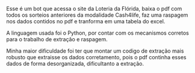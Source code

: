 Esse é um bot que acessa o site da Loteria da Flórida,
baixa o pdf com todos os sorteios anteriores da modalidade Cash4life, 
faz uma raspagem nos dados contidos no pdf e tranforma em uma tabela
do excel.

A linguagem usada foi o Python, por contar com os mecanismos corretos
para o trabalho de extração e raspagem.

Minha maior dificuldade foi ter que montar um codigo de extração mais
robusto que extraisse os dados corretamento, pois o pdf continha esses
dados de forma desorganizada, dificultanto a extração.
